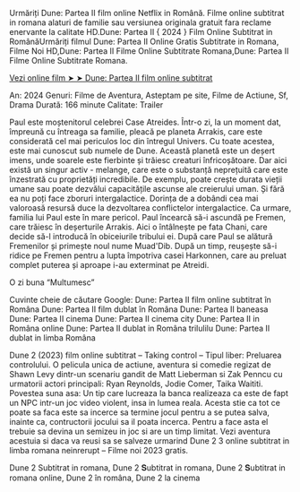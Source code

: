 Urmăriți Dune: Partea II film online Netflix in Română. Filme online subtitrat in romana alaturi de familie sau versiunea originala gratuit fara reclame enervante la calitate HD.Dune: Partea II { 2024 } Film Online Subtitrat in RomânăUrmăriți filmul Dune: Partea II Online Gratis Subtitrate in Romana, Filme Noi HD,Dune: Partea II Filme Online Subtitrate Romana,Dune: Partea II Filme Online Subtitrate Romana.

[Vezi online film ➤ ➤ Dune: Partea II film online subtitrat]( https://awiw.cairmovies.top/ro/movie/693134/dune-part-two)

An: 2024
Genuri: Filme de Aventura, Asteptam pe site, Filme de Actiune, Sf, Drama
Durată: 166 minute
Calitate: Trailer

Paul este moștenitorul celebrei Case Atreides. Într-o zi, la un moment dat, împreună cu întreaga sa familie, pleacă pe planeta Arrakis, care este considerată cel mai periculos loc din întregul Univers. Cu toate acestea, este mai cunoscut sub numele de Dune. Această planetă este un deșert imens, unde soarele este fierbinte și trăiesc creaturi înfricoșătoare. Dar aici există un singur activ - melange, care este o substanță neprețuită care este înzestrată cu proprietăți incredibile. De exemplu, poate crește durata vieții umane sau poate dezvălui capacitățile ascunse ale creierului uman. Și fără ea nu poți face zboruri intergalactice. Dorința de a dobândi cea mai valoroasă resursă duce la dezvoltarea conflictelor intergalactice. Ca urmare, familia lui Paul este în mare pericol. Paul încearcă să-i ascundă pe Fremen, care trăiesc în deșerturile Arrakis. Aici o întâlnește pe fata Chani, care decide să-l introducă în obiceiurile tribului ei. După care Paul se alătură Fremenilor și primește noul nume Muad'Dib. După un timp, reușește să-i ridice pe Fremen pentru a lupta împotriva casei Harkonnen, care au preluat complet puterea și aproape i-au exterminat pe Atreidi.

O zi buna “Multumesc”

Cuvinte cheie de căutare Google:
Dune: Partea II film online subtitrat în Româna
Dune: Partea II film dublat în Româna
Dune: Partea II baneasa
Dune: Partea II cinema
Dune: Partea II cinema city
Dune: Partea II in Româna online
Dune: Partea II dublat in Româna trilulilu
Dune: Partea II dublat in limba Româna

Dune 2 (2023) film online subtitrat – Taking control – Tipul liber: Preluarea controlului. O pelicula unica de actiune, aventura si comedie regizat de Shawn Levy dintr-un scenariu gandit de Matt Lieberman si Zak Penncu cu urmatorii actori principali: Ryan Reynolds, Jodie Comer, Taika Waititi. Povestea suna asa: Un tip care lucreaza la banca realizeaza ca este de fapt un NPC intr-un joc video violent, insa in lumea reala. Acesta stie ca tot ce poate sa faca este sa incerce sa termine jocul pentru a se putea salva, inainte ca, contructorii jocului sa il poata incerca. Pentru a face asta el trebuie sa devina un semizeu in joc si are un timp limitat. Vezi aventura acestuia si daca va reusi sa se salveze urmarind Dune 2 3 online subtitrat in limba romana neinrerupt – Filme noi 2023 gratis.

Dune 2 Subtitrat in romana, Dune 2 𝐒ubtitrat in romana, Dune 2 𝐒ubtitrat in romana online, Dune 2 în româna, Dune 2 la cinema



